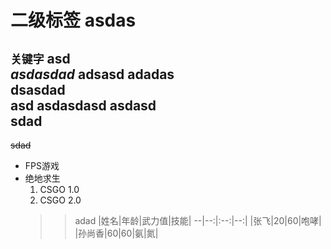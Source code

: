 # 二级标签  asdas
  `关键字`
asd<br>
***asdasdad***  adsasd
adadas<br>
dsasdad <br>asd
  asdasdasd
      asdasd  
  sdad
--------
  ~~sdad~~
* FPS游戏
 * 绝地求生
   1. CSGO 1.0
   2. CSGO 2.0
   >>adad
   |姓名|年龄|武力值|技能|
   --|--:|:--:|--:|
   |张飞|20|60|咆哮|
   |孙尚香|60|60|氨|氮|
